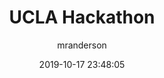 ---
date: 2019-10-17 23:48:05
layout: post
title: UCLA Hackathon
image: assets/img/reports/CSG.jpg
page_url: https://docs.google.com/presentation/u/1/d/1EtNxwn4e8pjTZ2Mzib9tNcA5o6sEm5I2jPWAfvbAvwc/edit?usp=sharing
category: Analytics
tags:
  - Judges' Choice Winner
  - EDA
author: mranderson
---
